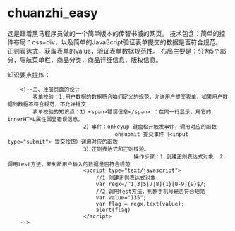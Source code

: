 # chuanzhi_easy
这是跟着黑马程序员做的一个简单版本的传智书城的网页。
技术包含：简单的控件布局：css+div，以及简单的JavaScript验证表单提交的数据是否符合规范。
正则表达式，获取表单的value，验证表单数据规范性。
布局主要是：分为5个部分，导航菜单栏，商品分类，商品详细信息，版权信息。


知识要点提炼：
<!--一、简单的页面布局步骤：
			1.先画出一个页面大致有几个部分，以确定需要几个div
			2.再根据每个div的位置不同进行相应的css代码调整，比如设置宽高，字体颜色，边框距离，是否浮动等
		-->
		
		<!--二、注册页面的设计
			表单校验：1.用户数据的数据符合咱们定义的规范，允许用户提交表单，如果用户数据的数据不符合规范，不允许提交
			表单校验的知识点：1）<span>错误信息</span> ：在同一行显示，用它的innerHTML属性回显错误信息。
			                2）事件：onkeyup 键盘松开触发事件，调用对应的函数
			                          onsubmit 提交事件（<input type="submit"> 提交按钮）调用对应的函数
			                3）正则表达式和正则校验。
			                                操作步骤：1.创建正则表达式对象  2.调用test方法，来判断用户输入的数据是否符合规范
			                <script type="text/javascript">
								//1.创建正则表达式对象
								var regx=/^1[3|5|7|8]{1}[0-9]{9}$/;
								//2.调用test方法，判断手机号是否符合规范
								var value="135";
								var flag = regx.text(value);
								alert(flag)			
							</script>                			                			
		-->

